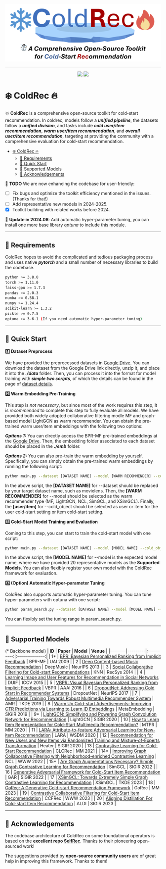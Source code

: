 <div align="center">
<img src="img/coldrec_logo.png" border="0" width=600px/>
</div>

------

<div align="center">
    <a href="https://github.com/YuanchenBei/ColdRec"><img src="https://img.shields.io/badge/PRs-welcome-blue.svg"></a>
    <a href="https://github.com/YuanchenBei/ColdRec/blob/main/LICENSE"><img src="https://badgen.net/github/license/YuanchenBei/ColdRec?color=green"></a>
</div>


# ❄️ ColdRec 🔥
☃️ **ColdRec** is a comprehensive open-source toolkit for cold-start recommendation. In coldrec, models follow a ***unified pipeline***, the datasets follow a ***unified division***, and tasks include ***cold user/item recommendation***, ***warm user/item recommendation***, and ***overall user/item recommendation***, targeting at providing the community with a comprehensive evaluation for cold-start recommendation.


- [❄️ ColdRec 🔥](#️-coldrec-)
  - [🛫 Requirements](#-requirements)
  - [🚀 Quick Start](#-quick-start)
  - [🧸 Supported Models](#-supported-models)
  - [💐 Acknowledgements](#-acknowledgements)

🔧 **TODO**
We are now enhancing the codebase for user-friendly:
- [ ] Fix bugs and optimize the toolkit efficiency mentioned in the issues. (Thanks for that!)
- [ ] Add representative new models in 2024-2025. 
- [x] Toolkit building with related works before 2024.

🥳 **Update in 2024.06**: Add automatic hyper-parameter tuning, you can install one more base library *optuna* to include this module.

---
## 🛫 Requirements
ColdRec hopes to avoid the complicated and tedious packaging process and uses native ***pytorch*** and a small number of necessary libraries to build the codebase.

``` bash
python >= 3.8.0 
torch >= 1.11.0
faiss-gpu >= 1.7.3
pandas >= 2.0.3
numba >= 0.58.1 
numpy >= 1.24.4
scikit-learn >= 1.3.2
pickle >= 0.7.5
optuna >= 3.6.1 (If you need automatic hyper-parameter tuning) 
```

---
## 🚀 Quick Start
**1️⃣ Dataset Preprocess**

We have provided the preprocessed datasets in [Google Drive](https://drive.google.com/drive/folders/13JJ25vf5dpFzxe1ITQYONrEIUAsB2ZU8?usp=sharing). You can download the dataset from the Google Drive link directly, unzip it, and place it into the ***./data*** folder. Then, you can process it into the format for model training with ***simple two scripts***, of which the details can be found in the page of [dataset details](https://github.com/YuanchenBei/ColdRec/blob/main/data/README.md).

**2️⃣ Warm Embedding Pre-Training**

This step is *not necessary*, but since most of the work requires this step, it is *recommended* to complete this step to fully evaluate all models. We have provided both widely adopted collaborative filtering modle MF and graph-based model LightGCN as warm recommender. You can obtain the pre-trained warm user/item embeddings with the following two options:

***Options 1:*** You can directly access the BPR-MF pre-trained embeddings at the [Google Drive](https://drive.google.com/drive/folders/1cHTWgNGTlWJwO2ziS4crxkpuH38rTeCf?usp=sharing). Then, the embedding folder associated to each dataset should be placed in the ***./emb*** folder.

***Options 2:*** You can also pre-train the warm embedding by yourself. Specifically, you can simply obtain the pre-trained warm embeddings by running the following script:
``` bash
python main.py --dataset [DATASET NAME] --model [WARM RECOMMENDER] --cold_object [user/item]
```
In the above script, the **[DATASET NAME]** for --dataset should be replaced by your target dataset name, such as movielens. Then, the **[WARM RECOMMENDER]** for --model should be selected as the warm recommender type (MF, LightGCN, NCL, SimGCL, and XSimGCL). Finally, the **[user/item]** for --cold_object should be selected as user or item for the user cold-start setting or item cold-start setting.

**3️⃣ Cold-Start Model Training and Evaluation**

Coming to this step, you can start to train the cold-start model with one script:
``` bash
python main.py --dataset [DATASET NAME] --model [MODEL NAME] --cold_object [user/item]
```
In the above script, the **[MODEL NAME]** for --model is the expected model name, where we have provided 20 representative models as the **Supported Models**. You can also flexibly register your own model with the ColdRec framework for evaluation.

**4️⃣ (Option) Automatic Hyper-parameter Tuning**

ColdRec also supports automatic hyper-parameter tuning. You can tune hyper-parameters with optuna with one script:
``` bash
python param_search.py --dataset [DATASET NAME] --model [MODEL NAME] --cold_object [user/item]
```
You can flexibly set the tuning range in param_search.py.

---

## 🧸 Supported Models
(* Backbone model)
| **ID** | **Paper** | **Model** | **Venue** |
|--------|---------|:----------:|:--------------:|
| 1*      | [BPR: Bayesian Personalized Ranking from Implicit Feedback](https://arxiv.org/pdf/1205.2618) | BPR-MF | UAI 2009 |
| 2      | [Deep Content-based Music Recommendation](https://proceedings.neurips.cc/paper/2013/file/b3ba8f1bee1238a2f37603d90b58898d-Paper.pdf)     |    DeepMusic    |   NeurIPS 2013    |
| 3     | [Social Collaborative Filtering for Cold-start Recommendations](https://dl.acm.org/doi/10.1145/2645710.2645772)     |    KNN    |   RecSys 2014    |
| 4      | [Learning Image and User Features for Recommendation in Social Networks](https://openaccess.thecvf.com/content_iccv_2015/papers/Geng_Learning_Image_and_ICCV_2015_paper.pdf) |    DUIF     |   ICCV 2015    |
| 5      | [VBPR: Visual Bayesian Personalized Ranking from Implicit Feedback](https://ojs.aaai.org/index.php/AAAI/article/view/9973)  |   VBPR   |    AAAI 2016    |
| 6     | [DropoutNet: Addressing Cold Start in Recommender Systems](https://papers.nips.cc/paper_files/paper/2017/file/dbd22ba3bd0df8f385bdac3e9f8be207-Paper.pdf)  |   DropoutNet   | NeurIPS 2017 |
| 7      | [Adversarial Training Towards Robust Multimedia Recommender System](https://arxiv.org/pdf/1809.07062)  |    AMR    |  TKDE 2019  |
| 8     | [Warm Up Cold-start Advertisements: Improving CTR Predictions via Learning to Learn ID Embeddings](https://dl.acm.org/doi/10.1145/3331184.3331268)  |    MetaEmbedding    | SIGIR 2019 |
|  9*     | [LightGCN: Simplifying and Powering Graph Convolution Network for Recommendation](https://arxiv.org/pdf/2002.02126) | LightGCN | SIGIR 2020 |
| 10     | [How to Learn Item Representation for Cold-Start Multimedia Recommendation?](https://dl.acm.org/doi/10.1145/3394171.3413628)  |    MTPR    | MM 2020 |
| 11     | [LARA: Attribute-to-feature Adversarial Learning for New-item Recommendation](https://ir.sdu.edu.cn/~zhaochunren/papers/7LARAAttribute-to-featureadversariallearningfornew-itemrecommendation.pdf)  |    LARA    | WSDM 2020 |
| 12     | [Recommendation for New Users and New Items via Randomized Training and Mixture-of-Experts Transformation](https://zziwei.github.io/pubs/Ziwei_SIGIR_2020_Cold.pdf)  |    Heater    | SIGIR 2020 |
| 13    | [Contrastive Learning for Cold-Start Recommendation](https://arxiv.org/pdf/2107.05315)  |    CLCRec    |  MM 2021 |
| 14*    | [Improving Graph Collaborative Filtering with Neighborhood-enriched Contrastive Learning](https://arxiv.org/pdf/2202.06200)  | NCL     | WWW 2022 |
| 15*    | [Are Graph Augmentations Necessary? Simple Graph Contrastive Learning for Recommendation](https://arxiv.org/pdf/2112.08679)  | SimGCL     | SIGIR 2022 |
| 16     | [Generative Adversarial Framework for Cold-Start Item Recommendation](https://dl.acm.org/doi/abs/10.1145/3477495.3531897)  |    GAR   | SIGIR 2022 |
| 17     |  [XSimGCL: Towards Extremely Simple Graph Contrastive Learning for Recommendation](https://arxiv.org/pdf/2209.02544) |  XSimGCL  |   TKDE 2023 |
| 18     | [GoRec: A Generative Cold-start Recommendation Framework](https://dl.acm.org/doi/abs/10.1145/3581783.3612238)  |   GoRec   | MM 2023 |
| 19     | [Contrastive Collaborative Filtering for Cold-Start Item Recommendation](https://arxiv.org/pdf/2302.02151)  |   CCFRec   | WWW 2023 |
| 20     | [Aligning Distillation For Cold-start Item Recommendation](https://dl.acm.org/doi/10.1145/3539618.3591732)  |    ALDI   | SIGIR 2023 |

---
## 💐 Acknowledgements
The codebase architecture of ColdRec on some foundational operators is based on the **excellent repo [SelfRec](https://github.com/Coder-Yu/SELFRec)**. Thanks to their pioneering open-sourced work!

The suggestions provided by **open-source community users** are of great help in improving this framework. Thanks to them!

